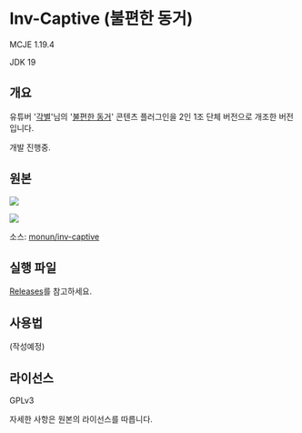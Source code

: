 # Inv-Captive (불편한 동거)
MCJE 1.19.4

JDK 19

## 개요
유튜버 '[각별](https://www.youtube.com/@sansbroadcast)'님의 '[불편한 동거](https://www.youtube.com/playlist?list=PLAfXl9hcOzqDS-7l76dcBPzkM8hQ_aUm6)' 콘텐츠 플러그인을 2인 1조 단체 버전으로 개조한 버전입니다.

개발 진행중.

## 원본
[![](http://img.youtube.com/vi/bUziXPSoP30/mqdefault.jpg)](https://youtu.be/bUziXPSoP30?list=PLAfXl9hcOzqDS-7l76dcBPzkM8hQ_aUm6)

[![](http://img.youtube.com/vi/LGccWcHiN6s/mqdefault.jpg)](https://youtu.be/LGccWcHiN6s?list=PLQpeWEnYoYBp6lQktDpM1QnBmG9TS7gWT)

소스: [monun/inv-captive](https://github.com/monun/inv-captive)

## 실행 파일
[Releases](https://github.com/hwahyang1/Inv-Captive/releases)를 참고하세요.

## 사용법
(작성예정)

## 라이선스
GPLv3

자세한 사항은 원본의 라이선스를 따릅니다.